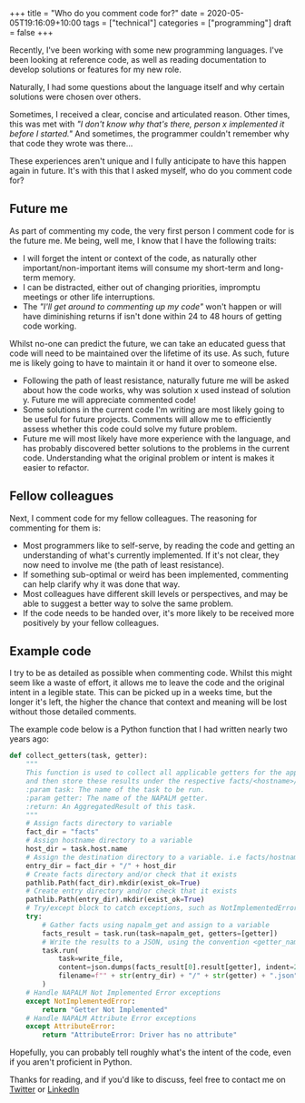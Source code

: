 +++
title = "Who do you comment code for?"
date = 2020-05-05T19:16:09+10:00
tags = ["technical"]
categories = ["programming"]
draft = false
+++

Recently, I've been working with some new programming languages. I've been looking at reference code, as well as reading documentation to develop solutions or features for my new role.

Naturally, I had some questions about the language itself and why certain solutions were chosen over others.

Sometimes, I received a clear, concise and articulated reason. Other times, this was met with *"I don't know why that's there, person x implemented it before I started."* And sometimes, the programmer couldn't remember why that code they wrote was there...

These experiences aren't unique and I fully anticipate to have this happen again in future. It's with this that I asked myself, who do you comment code for?

## Future me ##

As part of commenting my code, the very first person I comment code for is the future me. Me being, well me, I know that I have the following traits:

- I will forget the intent or context of the code, as naturally other important/non-important items will consume my short-term and long-term memory.
- I can be distracted, either out of changing priorities, impromptu meetings or other life interruptions.
- The *"I'll get around to commenting up my code"* won't happen or will have diminishing returns if isn't done within 24 to 48 hours of getting code working.


Whilst no-one can predict the future, we can take an educated guess that code will need to be maintained over the lifetime of its use. As such, future me is likely going to have to maintain it or hand it over to someone else.

- Following the path of least resistance, naturally future me will be asked about how the code works, why was solution x used instead of solution y. Future me will appreciate commented code!
- Some solutions in the current code I'm writing are most likely going to be useful for future projects. Comments will allow me to efficiently assess whether this code could solve my future problem.
- Future me will most likely have more experience with the language, and has probably discovered better solutions to the problems in the current code. Understanding what the original problem or intent is makes it easier to refactor.


## Fellow colleagues ##

Next, I comment code for my fellow colleagues. The reasoning for commenting for them is:

- Most programmers like to self-serve, by reading the code and getting an understanding of what's currently implemented. If it's not clear, they now need to involve me (the path of least resistance).
- If something sub-optimal or weird has been implemented, commenting can help clarify why it was done that way.
- Most colleagues have different skill levels or perspectives, and may be able to suggest a better way to solve the same problem.
- If the code needs to be handed over, it's more likely to be received more positively by your fellow colleagues.


## Example code ##

I try to be as detailed as possible when commenting code. Whilst this might seem like a waste of effort, it allows me to leave the code and the original intent in a legible state. This can be picked up in a weeks time, but the longer it's left, the higher the chance that context and meaning will be lost without those detailed comments.

The example code below is a Python function that I had written nearly two years ago:

```python
def collect_getters(task, getter):
    """
    This function is used to collect all applicable getters for the applicable OS
    and then store these results under the respective facts/<hostname>/ directory.
    :param task: The name of the task to be run.
    :param getter: The name of the NAPALM getter.
    :return: An AggregatedResult of this task.
    """
    # Assign facts directory to variable
    fact_dir = "facts"
    # Assign hostname directory to a variable
    host_dir = task.host.name
    # Assign the destination directory to a variable. i.e facts/hostname/
    entry_dir = fact_dir + "/" + host_dir
    # Create facts directory and/or check that it exists
    pathlib.Path(fact_dir).mkdir(exist_ok=True)
    # Create entry directory and/or check that it exists
    pathlib.Path(entry_dir).mkdir(exist_ok=True)
    # Try/except block to catch exceptions, such as NotImplementedError
    try:
        # Gather facts using napalm_get and assign to a variable
        facts_result = task.run(task=napalm_get, getters=[getter])
        # Write the results to a JSON, using the convention <getter_name>.json
        task.run(
            task=write_file,
            content=json.dumps(facts_result[0].result[getter], indent=2),
            filename=f"" + str(entry_dir) + "/" + str(getter) + ".json",
        )
    # Handle NAPALM Not Implemented Error exceptions
    except NotImplementedError:
        return "Getter Not Implemented"
    # Handle NAPALM Attribute Error exceptions
    except AttributeError:
        return "AttributeError: Driver has no attribute"
```

Hopefully, you can probably tell roughly what's the intent of the code, even if you aren't proficient in Python.

Thanks for reading, and if you'd like to discuss, feel free to contact me on [Twitter](https://twitter.com/danielteycheney) or [LinkedIn](https://www.linkedin.com/in/danielfjteycheney/)

